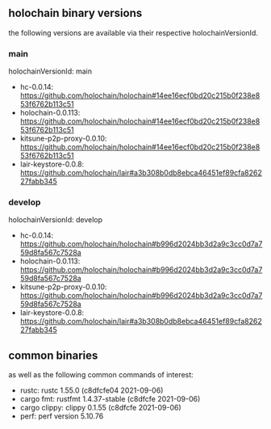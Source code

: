 ## holochain binary versions
the following versions are available via their respective holochainVersionId.

### main
holochainVersionId: main
- hc-0.0.14: https://github.com/holochain/holochain#14ee16ecf0bd20c215b0f238e853f6762b113c51
- holochain-0.0.113: https://github.com/holochain/holochain#14ee16ecf0bd20c215b0f238e853f6762b113c51
- kitsune-p2p-proxy-0.0.10: https://github.com/holochain/holochain#14ee16ecf0bd20c215b0f238e853f6762b113c51
- lair-keystore-0.0.8: https://github.com/holochain/lair#a3b308b0db8ebca46451ef89cfa826227fabb345

### develop
holochainVersionId: develop
- hc-0.0.14: https://github.com/holochain/holochain#b996d2024bb3d2a9c3cc0d7a759d8fa567c7528a
- holochain-0.0.113: https://github.com/holochain/holochain#b996d2024bb3d2a9c3cc0d7a759d8fa567c7528a
- kitsune-p2p-proxy-0.0.10: https://github.com/holochain/holochain#b996d2024bb3d2a9c3cc0d7a759d8fa567c7528a
- lair-keystore-0.0.8: https://github.com/holochain/lair#a3b308b0db8ebca46451ef89cfa826227fabb345

## common binaries
as well as the following common commands of interest:

- rustc: rustc 1.55.0 (c8dfcfe04 2021-09-06)
- cargo fmt: rustfmt 1.4.37-stable (c8dfcfe 2021-09-06)
- cargo clippy: clippy 0.1.55 (c8dfcfe 2021-09-06)
- perf: perf version 5.10.76
